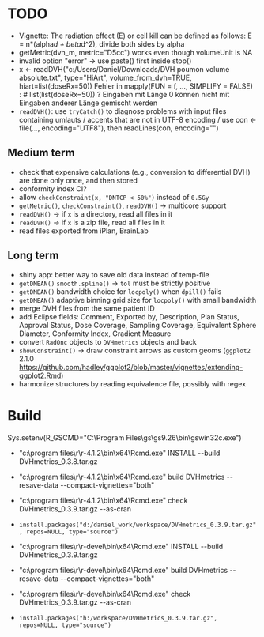 # TODO

 * Vignette: The radiation effect (E) or cell kill can be defined as follows: E = n*(alpha*d + beta*d^2), divide both sides by alpha
 * getMetric(dvh_m, metric="D5cc") works even though volumeUnit is NA
 * invalid option "error" -> use paste() first inside stop()
 * x <- readDVH("c:/Users/Daniel/Downloads/DVH poumon volume absolute.txt", type="HiArt", volume_from_dvh=TRUE, hiart=list(doseRx=50))
 Fehler in mapply(FUN = f, ..., SIMPLIFY = FALSE) : # list(list(doseRx=50)) ?
  Eingaben mit Länge 0 können nicht mit Eingaben anderer Länge gemischt werden
 * `readDVH()`: use `tryCatch()` to diagnose problems with input files containing umlauts / accents that are not in UTF-8 encoding / use con <- file(..., encoding="UTF8"), then readLines(con, encoding="")

## Medium term

 * check that expensive calculations (e.g., conversion to differential DVH) are done only once, and then stored
 * conformity index CI?
 * allow `checkConstraint(x, "DNTCP < 50%")` instead of `0.5Gy`
 * `getMetric()`, `checkConstraint()`, `readDVH()` -> multicore support
 * `readDVH()` -> if `x` is a directory, read all files in it
 * `readDVH()` -> if `x` is a zip file, read all files in it
 * read files exported from iPlan, BrainLab

## Long term

 * shiny app: better way to save old data instead of temp-file
 * `getDMEAN()` `smooth.spline()` -> `tol` must be strictly positive
 * `getDMEAN()` bandwidth choice for `locpoly()` when `dpill()` fails
 * `getDMEAN()` adaptive binning grid size for `locpoly()` with small bandwidth
 * merge DVH files from the same patient ID
 * add Eclipse fields: Comment, Exported by, Description, Plan Status, Approval Status, Dose Coverage, Sampling Coverage, Equivalent Sphere Diameter, Conformity Index, Gradient Measure
 * convert `RadOnc` objects to `DVHmetrics` objects and back
 * `showConstraint()` -> draw constraint arrows as custom geoms (`ggplot2` 2.1.0 https://github.com/hadley/ggplot2/blob/master/vignettes/extending-ggplot2.Rmd)
 * harmonize structures by reading equivalence file, possibly with regex

# Build

Sys.setenv(R_GSCMD="C:\\Program Files\\gs\\gs9.26\\bin\\gswin32c.exe")

 * "c:\program files\r\r-4.1.2\bin\x64\Rcmd.exe" INSTALL --build DVHmetrics_0.3.8.tar.gz
 * "c:\program files\r\r-4.1.2\bin\x64\Rcmd.exe" build DVHmetrics --resave-data --compact-vignettes="both"
 * "c:\program files\r\r-4.1.2\bin\x64\Rcmd.exe" check DVHmetrics_0.3.9.tar.gz --as-cran
 * `install.packages("d:/daniel_work/workspace/DVHmetrics_0.3.9.tar.gz", repos=NULL, type="source")`

 * "c:\program files\r\r-devel\bin\x64\Rcmd.exe" INSTALL --build DVHmetrics_0.3.9.tar.gz
 * "c:\program files\r\r-devel\bin\x64\Rcmd.exe" build DVHmetrics --resave-data --compact-vignettes="both"
 * "c:\program files\r\r-devel\bin\x64\Rcmd.exe" check DVHmetrics_0.3.9.tar.gz --as-cran
 * `install.packages("h:/workspace/DVHmetrics_0.3.9.tar.gz", repos=NULL, type="source")`
